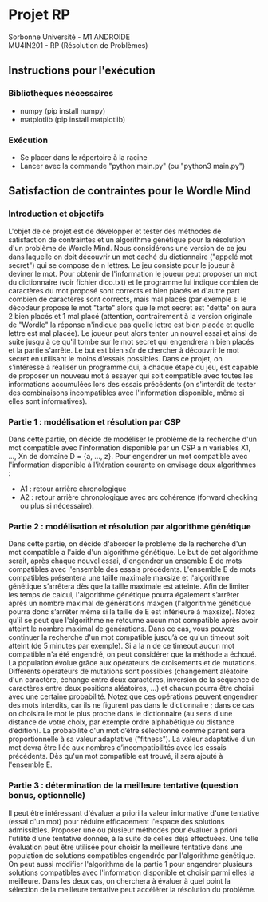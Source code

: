 # Projet RP

Sorbonne Université - M1 ANDROIDE <br/>
MU4IN201 - RP (Résolution de Problèmes) <br/>

## Instructions pour l'exécution

### Bibliothèques nécessaires

- numpy (pip install numpy)
- matplotlib (pip install matplotlib)

### Exécution

- Se placer dans le répertoire à la racine
- Lancer avec la commande "python main.py" (ou "python3 main.py")


## Satisfaction de contraintes pour le Wordle Mind

### Introduction et objectifs

L'objet de ce projet est de développer et tester des méthodes de satisfaction de contraintes et un algorithme génétique 
pour la résolution d'un problème de Wordle Mind. Nous considérons une version de ce jeu dans laquelle on doit découvrir 
un mot caché du dictionnaire ("appelé mot secret") qui se compose de n lettres. Le jeu consiste pour le joueur à deviner 
le mot. Pour obtenir de l'information le joueur peut proposer un mot du dictionnaire (voir fichier dico.txt) et 
le programme lui indique combien de caractères du mot proposé sont corrects et bien placés et d'autre part combien de 
caractères sont corrects, mais mal placés (par exemple si le décodeur propose le mot "tarte" alors que le mot secret 
est "dette" on aura 2 bien placés et 1 mal placé (attention, contrairement à la version originale de "Wordle" la réponse 
n'indique pas quelle lettre est bien placée et quelle lettre est mal placée). Le joueur peut alors tenter un nouvel 
essai et ainsi de suite jusqu'à ce qu'il tombe sur le mot secret qui engendrera n bien placés et la partie s'arrête. 
Le but est bien sûr de chercher à découvrir le mot secret en utilisant le moins d'essais possibles. Dans ce projet, 
on s'intéresse à réaliser un programme qui, à chaque étape du jeu, est capable de proposer un nouveau mot à essayer qui 
soit compatible avec toutes les informations accumulées lors des essais précédents (on s'interdit de tester des 
combinaisons incompatibles avec l'information disponible, même si elles sont informatives).

### Partie 1 : modélisation et résolution par CSP

Dans cette partie, on décide de modéliser le problème de la recherche d'un mot compatible
avec l'information disponible par un CSP a n variables X1, ..., Xn de domaine D = {a, ..., z}.
Pour engendrer un mot compatible avec l'information disponible à l'itération courante on envisage deux algorithmes :
- A1 : retour arrière chronologique
- A2 : retour arrière chronologique avec arc cohérence (forward checking ou plus si nécessaire).

### Partie 2 : modélisation et résolution par algorithme génétique

Dans cette partie, on décide d'aborder le problème de la recherche d'un mot compatible a
l'aide d'un algorithme génétique. Le but de cet algorithme serait, après chaque nouvel essai,
d'engendrer un ensemble E de mots compatibles avec l'ensemble des essais précédents. 
L'ensemble E de mots compatibles présentera une taille maximale maxsize et l'algorithme génétique s’arrêtera dès que 
la taille maximale est atteinte. Afin de limiter les temps de calcul, l'algorithme génétique pourra également s’arrêter 
après un nombre maximal de générations maxgen (l'algorithme génétique pourra donc s’arrêter même si la taille de E 
est inférieure à maxsize). Notez qu'il se peut que l'algorithme ne retourne aucun mot compatible après avoir atteint 
le nombre maximal de générations. Dans ce cas, vous pouvez continuer la recherche d'un mot compatible jusqu’à ce qu'un 
timeout soit atteint (de 5 minutes par exemple). Si a la n de ce timeout aucun mot compatible n'a été engendré, 
on peut considérer que la méthode a échoué. La population évolue grâce aux opérateurs de croisements et de mutations. 
Différents opérateurs de mutations sont possibles (changement aléatoire d'un caractère, échange entre deux caractères, 
inversion de la séquence de caractères entre deux positions aléatoires, ...) et chacun pourra être choisi avec 
une certaine probabilité. Notez que ces opérations peuvent engendrer des mots interdits, car ils ne figurent pas dans 
le dictionnaire ; dans ce cas on choisira le mot le plus proche dans le dictionnaire (au sens d'une distance de 
votre choix, par exemple ordre alphabétique ou distance d’édition). La probabilité d'un mot d’être sélectionné comme 
parent sera proportionnelle à sa valeur adaptative ("fitness"). La valeur adaptative d'un mot devra être liée 
aux nombres d’incompatibilités avec les essais précédents. Dès qu'un mot compatible est trouvé, 
il sera ajouté à l'ensemble E.

### Partie 3 : détermination de la meilleure tentative (question bonus, optionnelle)

Il peut être intéressant d'évaluer a priori la valeur informative d'une tentative (essai d'un mot) pour réduire 
efficacement l'espace des solutions admissibles. Proposer une ou plusieur méthodes pour évaluer a priori l'utilité 
d'une tentative donnée, à la suite de celles déjà effectuées. Une telle évaluation peut être utilisée pour choisir 
la meilleure tentative dans une population de solutions compatibles engendrée par l'algorithme génétique. 
On peut aussi modifier l'algorithme de la partie 1 pour engendrer plusieurs solutions compatibles avec l'information 
disponible et choisir parmi elles la meilleure. Dans les deux cas, on cherchera à évaluer à quel point la sélection 
de la meilleure tentative peut accélérer la résolution du problème.
